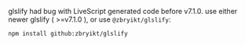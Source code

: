glslify had bug with LiveScript generated code before v7.1.0. use either newer glslify ( >=v7.1.0 ), or use `@zbryikt/glslify`:

    npm install github:zbryikt/glslify


